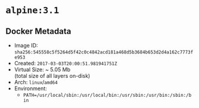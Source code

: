 # `alpine:3.1`

## Docker Metadata

- Image ID: `sha256:545558c5f5264d5f42c0c4842acd181a468d5b3684b653d2d4a162c7773fe953`
- Created: `2017-03-03T20:00:51.981941751Z`
- Virtual Size: ~ 5.05 Mb  
  (total size of all layers on-disk)
- Arch: `linux`/`amd64`
- Environment:
  - `PATH=/usr/local/sbin:/usr/local/bin:/usr/sbin:/usr/bin:/sbin:/bin`
